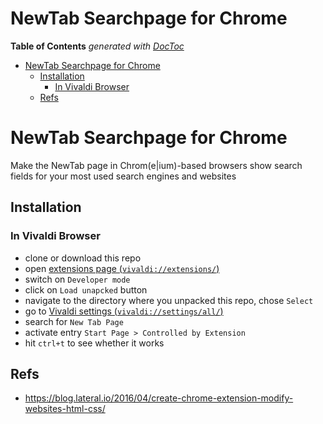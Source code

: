 
# NewTab Searchpage for Chrome


<!-- START doctoc generated TOC please keep comment here to allow auto update -->
<!-- DON'T EDIT THIS SECTION, INSTEAD RE-RUN doctoc TO UPDATE -->
**Table of Contents**  *generated with [DocToc](https://github.com/thlorenz/doctoc)*

- [NewTab Searchpage for Chrome](#newtab-searchpage-for-chrome)
  - [Installation](#installation)
    - [In Vivaldi Browser](#in-vivaldi-browser)
  - [Refs](#refs)

<!-- END doctoc generated TOC please keep comment here to allow auto update -->

# NewTab Searchpage for Chrome

Make the NewTab page in Chrom(e|ium)-based browsers show search fields for your most used search engines and websites

## Installation

### In Vivaldi Browser

* clone or download this repo
* open [extensions page (`vivaldi://extensions/`)](vivaldi://extensions/)
* switch on `Developer mode`
* click on `Load unapcked` button
* navigate to the directory where you unpacked this repo, chose `Select`
* go to [Vivaldi settings (`vivaldi://settings/all/`)](vivaldi://settings/all/)
* search for `New Tab Page`
* activate entry `Start Page > Controlled by Extension`
* hit `ctrl+t` to see whether it works

## Refs

* https://blog.lateral.io/2016/04/create-chrome-extension-modify-websites-html-css/





